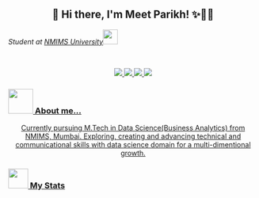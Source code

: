 <h2 align="center">  👋 Hi there, I'm Meet Parikh! ✨🧑🏻‍ </h2>
<p><em>Student at <a href="https://www.nmims.edu/">NMIMS University</a><img src="https://media.giphy.com/media/fYSnHlufseco8Fh93Z/giphy.gif" width="30"></br>
</em></p>
</br>

<p align="center">
 <a href="https://github.com/P-ME3T">
    <img src="https://img.shields.io/github/followers/P-ME3T?label=P-ME3T&style=social">
 </a>
 <a href="https://www.linkedin.com/in/meet-parikh-641a21191/">
    <img src="https://img.shields.io/badge/Linkedin-264-blue?style=for-the-badge&logo=Linkedin">
 </a>
 <a href="https://twitter.com/P_ME3T">
   <img src="https://img.shields.io/twitter/follow/P_ME3T?label=Meet%20Parikh&style=social">
 </a>
 <a href="https://www.instagram.com/meet__parikh/">
   <img src="https://img.shields.io/badge/Instagram-286-pink?style=for-the-badge&logo=Instagram">
</p>

### <img src="https://media.giphy.com/media/VgCDAzcKvsR6OM0uWg/giphy.gif" width="50"> About me...

<p align="center">
   Currently pursuing M.Tech in Data Science(Business Analytics) from NMIMS, Mumbai. Exploring, creating and advancing technical and communicational skills with data science domain for a multi-dimentional growth.
</p>

### <img src="https://media.giphy.com/media/cj87CxfRtrUifF3Ryk/giphy.gif" width="40"> My Stats 


